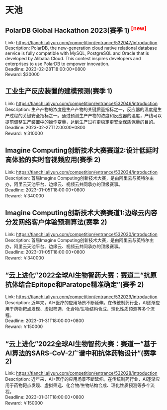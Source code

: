 # 天池



## PolarDB Global Hackathon 2023(赛季 1) <sup style="color:red">[new]<sup>  

Link: https://tianchi.aliyun.com/competition/entrance/532047/introduction  
Description: PolarDB, the new-generation cloud native relational database service is fully compatible with MySQL, PostgreSQL and Oracle that is developed by Alibaba Cloud. This contest inspires developers and enterprises to use PolarDB to empower innovation.  
Deadline: 2023-02-28T18:00:00+0800  
Reward: $30000  


## 工业生产反应装置的建模预测(赛季 1)

Link: https://tianchi.aliyun.com/competition/entrance/532046/introduction  
Description: 生产产物的浓度是生产产物的关键质量指标之一，反应器的温度是生产过程的关键安全指标之一。通过预测生产产物的浓度和反应器的温度，产线可以提前调整生产装置中的操作变量，达到生产过程更稳定更安全保质保量的目的。  
Deadline: 2023-02-27T12:00:00+0800  
Reward: ￥310000  


## Imagine Computing创新技术大赛赛道2:设计低延时高体验的实时音视频应用(赛季 2)

Link: https://tianchi.aliyun.com/competition/entrance/532034/introduction  
Description: 首届Imagine Computing创新技术大赛，是由阿里云与英特尔主办，阿里云天池平台、边缘云、视频云共同承办的顶级赛事。  
Deadline: 2023-01-05T18:00:00+0800  
Reward: ￥340000  


## Imagine Computing创新技术大赛赛道1:边缘云内容分发网络客户体验预测算法(赛季 2)

Link: https://tianchi.aliyun.com/competition/entrance/532030/introduction  
Description: 首届Imagine Computing创新技术大赛，是由阿里云与英特尔主办，阿里云天池平台、边缘云、视频云共同承办的顶级赛事。  
Deadline: 2023-01-05T18:00:00+0800  
Reward: ￥340000  


## “云上进化”2022全球AI生物智药大赛：赛道二“抗原抗体结合Epitope和Paratope精准确定”(赛季 2)

Link: https://tianchi.aliyun.com/competition/entrance/532029/introduction  
Description: 近年来，AI+医疗的应用场景不断延伸。在传统制药行业，AI逐渐应用于药物靶点发现、虚拟筛选、化合物/生物结构合成、理化性质预测等多个流程。  
Deadline: 2023-01-31T18:00:00+0800  
Reward: ￥150000  


## “云上进化”2022全球AI生物智药大赛：赛道一“基于AI算法的SARS-CoV-2广谱中和抗体药物设计”(赛季 2)

Link: https://tianchi.aliyun.com/competition/entrance/532028/introduction  
Description: 近年来，AI+医疗的应用场景不断延伸。在传统制药行业，AI逐渐应用于药物靶点发现、虚拟筛选、化合物/生物结构合成、理化性质预测等多个流程。  
Deadline: 2023-01-31T18:00:00+0800  
Reward: ￥150000  

